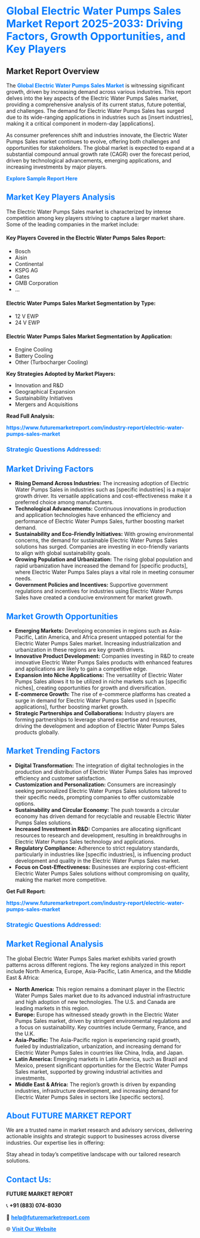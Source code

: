<h1 style="color: #007BFF;">Global Electric Water Pumps Sales Market Report 2025-2033: Driving Factors, Growth Opportunities, and Key Players</h1>

<section id="overview">
<h2>Market Report Overview</h2>
<p>The <a href="https://www.futuremarketreport.com/industry-report/electric-water-pumps-sales-market" style="color: #007BFF; text-decoration: none;"><strong>Global Electric Water Pumps Sales Market</strong></a> is witnessing significant growth, driven by increasing demand across various industries. This report delves into the key aspects of the Electric Water Pumps Sales market, providing a comprehensive analysis of its current status, future potential, and challenges. The demand for Electric Water Pumps Sales has surged due to its wide-ranging applications in industries such as [insert industries], making it a critical component in modern-day [applications].</p>
<p>As consumer preferences shift and industries innovate, the Electric Water Pumps Sales market continues to evolve, offering both challenges and opportunities for stakeholders. The global market is expected to expand at a substantial compound annual growth rate (CAGR) over the forecast period, driven by technological advancements, emerging applications, and increasing investments by major players.</p>
</section>

<section id="overview">
<p><a href="https://www.futuremarketreport.com/request-sample/reportId=103850" style="color: #007BFF; text-decoration: none;"><strong>Explore Sample Report Here</strong></a></p>
</section>

<section id="key-players">
<h2 style="color: #007BFF;">Market Key Players Analysis</h2>
<p>The Electric Water Pumps Sales market is characterized by intense competition among key players striving to capture a larger market share. Some of the leading companies in the market include:</p>
<h4>Key Players Covered in the Electric Water Pumps Sales Report:</h4>
<ul><li>Bosch</li><li>Aisin</li><li>Continental</li><li>KSPG AG</li><li>Gates</li><li>GMB Corporation</li><li>...</li></ul>
<h4>Electric Water Pumps Sales Market Segmentation by Type:</h4>
<ul><li>12 V EWP</li><li>24 V EWP</li></ul>

<h4>Electric Water Pumps Sales Market Segmentation by Application:</h4>
<ul><li>Engine Cooling</li><li>Battery Cooling</li><li>Other (Turbocharger Cooling)</li></ul>
<p><strong>Key Strategies Adopted by Market Players:</strong></p>
<ul>
<li>Innovation and R&D</li>
<li>Geographical Expansion</li>
<li>Sustainability Initiatives</li>
<li>Mergers and Acquisitions</li>
</ul>
</section>

<section>
<p><strong>Read Full Analysis: </strong></p><a href="https://www.futuremarketreport.com/industry-report/electric-water-pumps-sales-market" style="color: #007BFF; text-decoration: none;"><strong>https://www.futuremarketreport.com/industry-report/electric-water-pumps-sales-market</strong></a>
<h3 style="color: #007BFF;">Strategic Questions Addressed:</h3>
</section>

<section id="driving-factors">
<h2 style="color: #007BFF;">Market Driving Factors</h2>
<ul>
<li><strong>Rising Demand Across Industries:</strong> The increasing adoption of Electric Water Pumps Sales in industries such as [specific industries] is a major growth driver. Its versatile applications and cost-effectiveness make it a preferred choice among manufacturers.</li>
<li><strong>Technological Advancements:</strong> Continuous innovations in production and application technologies have enhanced the efficiency and performance of Electric Water Pumps Sales, further boosting market demand.</li>
<li><strong>Sustainability and Eco-Friendly Initiatives:</strong> With growing environmental concerns, the demand for sustainable Electric Water Pumps Sales solutions has surged. Companies are investing in eco-friendly variants to align with global sustainability goals.</li>
<li><strong>Growing Population and Urbanization:</strong> The rising global population and rapid urbanization have increased the demand for [specific products], where Electric Water Pumps Sales plays a vital role in meeting consumer needs.</li>
<li><strong>Government Policies and Incentives:</strong> Supportive government regulations and incentives for industries using Electric Water Pumps Sales have created a conducive environment for market growth.</li>
</ul>
</section>

<section id="growth-opportunities">
<h2 style="color: #007BFF;">Market Growth Opportunities</h2>
<ul>
<li><strong>Emerging Markets:</strong> Developing economies in regions such as Asia-Pacific, Latin America, and Africa present untapped potential for the Electric Water Pumps Sales market. Increasing industrialization and urbanization in these regions are key growth drivers.</li>
<li><strong>Innovative Product Development:</strong> Companies investing in R&D to create innovative Electric Water Pumps Sales products with enhanced features and applications are likely to gain a competitive edge.</li>
<li><strong>Expansion into Niche Applications:</strong> The versatility of Electric Water Pumps Sales allows it to be utilized in niche markets such as [specific niches], creating opportunities for growth and diversification.</li>
<li><strong>E-commerce Growth:</strong> The rise of e-commerce platforms has created a surge in demand for Electric Water Pumps Sales used in [specific applications], further boosting market growth.</li>
<li><strong>Strategic Partnerships and Collaborations:</strong> Industry players are forming partnerships to leverage shared expertise and resources, driving the development and adoption of Electric Water Pumps Sales products globally.</li>
</ul>
</section>

<section id="trending-factors">
<h2 style="color: #007BFF;">Market Trending Factors</h2>
<ul>
<li><strong>Digital Transformation:</strong> The integration of digital technologies in the production and distribution of Electric Water Pumps Sales has improved efficiency and customer satisfaction.</li>
<li><strong>Customization and Personalization:</strong> Consumers are increasingly seeking personalized Electric Water Pumps Sales solutions tailored to their specific needs, prompting companies to offer customizable options.</li>
<li><strong>Sustainability and Circular Economy:</strong> The push towards a circular economy has driven demand for recyclable and reusable Electric Water Pumps Sales solutions.</li>
<li><strong>Increased Investment in R&D:</strong> Companies are allocating significant resources to research and development, resulting in breakthroughs in Electric Water Pumps Sales technology and applications.</li>
<li><strong>Regulatory Compliance:</strong> Adherence to strict regulatory standards, particularly in industries like [specific industries], is influencing product development and quality in the Electric Water Pumps Sales market.</li>
<li><strong>Focus on Cost-Effectiveness:</strong> Businesses are exploring cost-efficient Electric Water Pumps Sales solutions without compromising on quality, making the market more competitive.</li>
</ul>
</section>

<section>
<p><strong>Get Full Report: </strong></p><a href="https://www.futuremarketreport.com/industry-report/electric-water-pumps-sales-market" style="color: #007BFF; text-decoration: none;"><strong>https://www.futuremarketreport.com/industry-report/electric-water-pumps-sales-market</strong></a>
<h3 style="color: #007BFF;">Strategic Questions Addressed:</h3>
</section>


<section id="regional-analysis">
<h2 style="color: #007BFF;">Market Regional Analysis</h2>
<p>The global Electric Water Pumps Sales market exhibits varied growth patterns across different regions. The key regions analyzed in this report include North America, Europe, Asia-Pacific, Latin America, and the Middle East & Africa:</p>
<ul>
<li><strong>North America:</strong> This region remains a dominant player in the Electric Water Pumps Sales market due to its advanced industrial infrastructure and high adoption of new technologies. The U.S. and Canada are leading markets in this region.</li>
<li><strong>Europe:</strong> Europe has witnessed steady growth in the Electric Water Pumps Sales market, driven by stringent environmental regulations and a focus on sustainability. Key countries include Germany, France, and the U.K.</li>
<li><strong>Asia-Pacific:</strong> The Asia-Pacific region is experiencing rapid growth, fueled by industrialization, urbanization, and increasing demand for Electric Water Pumps Sales in countries like China, India, and Japan.</li>
<li><strong>Latin America:</strong> Emerging markets in Latin America, such as Brazil and Mexico, present significant opportunities for the Electric Water Pumps Sales market, supported by growing industrial activities and investments.</li>
<li><strong>Middle East & Africa:</strong> The region’s growth is driven by expanding industries, infrastructure development, and increasing demand for Electric Water Pumps Sales in sectors like [specific sectors].</li>
</ul>
</section>

<footer>
<h2 style="color: #007BFF;">About FUTURE MARKET REPORT</h2>
<p>We are a trusted name in market research and advisory services, delivering actionable insights and strategic support to businesses across diverse industries. Our expertise lies in offering:</p>

<p>Stay ahead in today’s competitive landscape with our tailored research solutions.</p>

<h2 style="color: #007BFF;">Contact Us:</h2>
<p><strong>FUTURE MARKET REPORT</strong></p>
<p>📞 <strong>+91 (883) 074-8030</strong></p>
<p>📧 <strong><a href="mailto:help@futuremarketreport.com" style="color: #007BFF;">help@futuremarketreport.com</a></strong></p>
<p>🌐 <strong><a href="https://www.futuremarketreport.com/" style="color: #007BFF;">Visit Our Website</a></strong></p>
</footer>